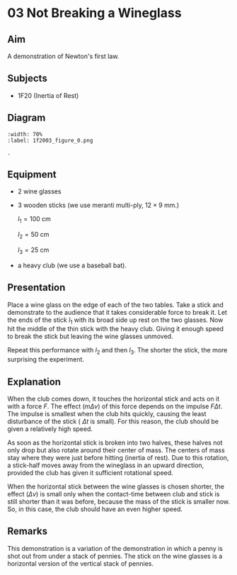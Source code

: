 # 03 Not Breaking a Wineglass 
    
  
## Aim   
 A demonstration of Newton's first law.    
  
## Subjects   
* 1F20 (Inertia of Rest)   

## Diagram
   
```{figure} figures/figure_0.png  
:width: 70%  
:label: 1f2003_figure_0.png  

. 
```

## Equipment
 *  2 wine glasses 
 *  3 wooden sticks (we use meranti multi-ply, $12 \times 9 \mathrm{~mm}$.) 
 
      $l_{1}=100 \mathrm{~cm}$

      $l_{2}=50 \mathrm{~cm}$

      $l_{3}=25 \mathrm{~cm}$ 
 *  a heavy club (we use a baseball bat).

## Presentation   
Place a wine glass on the edge of each of the two tables. Take a stick and demonstrate to the audience that it takes considerable force to break it. Let the ends of the stick $l_{1}$ with its broad side up rest on the two glasses. Now hit the middle of the thin stick with the heavy club. Giving it enough speed to break the stick but leaving the wine glasses unmoved.

Repeat this performance with $l_{2}$ and then $l_{3}$. The shorter the stick, the more surprising the experiment.
  
## Explanation   
When the club comes down, it touches the horizontal stick and acts on it with a force $F$. The effect $(m \Delta v)$ of this force depends on the impulse $F \Delta t$. The impulse is smallest when the club hits quickly, causing the least disturbance of the stick ( $\Delta t$ is small). For this reason, the club should be given a relatively high speed.

As soon as the horizontal stick is broken into two halves, these halves not only drop but also rotate around their center of mass. The centers of mass stay where they were just before hitting (inertia of rest). Due to this rotation, a stick-half moves away from the wineglass in an upward direction, provided the club has given it sufficient rotational speed. 

When the horizontal stick between the wine glasses is chosen shorter, the effect $(\Delta v)$ is small only when the contact-time between club and stick is still shorter than it was before, because the mass of the stick is smaller now. So, in this case, the club should have an even higher speed. 
  
## Remarks   
This demonstration is a variation of the demonstration in which a penny is shot out from under a stack of pennies. The stick on the wine glasses is a horizontal version of the vertical stack of pennies.   
